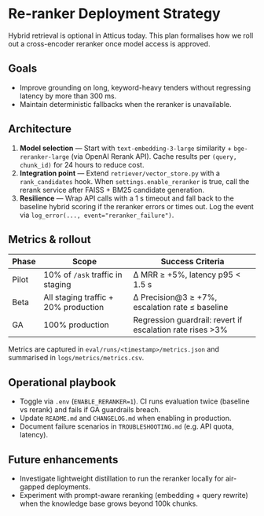 # Re-ranker Deployment Strategy

Hybrid retrieval is optional in Atticus today. This plan formalises how we roll
out a cross-encoder reranker once model access is approved.

## Goals

- Improve grounding on long, keyword-heavy tenders without regressing latency by
  more than 300 ms.
- Maintain deterministic fallbacks when the reranker is unavailable.

## Architecture

1. **Model selection** — Start with `text-embedding-3-large` similarity +
   `bge-reranker-large` (via OpenAI Rerank API). Cache results per
   `(query, chunk_id)` for 24 hours to reduce cost.
2. **Integration point** — Extend `retriever/vector_store.py` with a
   `rank_candidates` hook. When `settings.enable_reranker` is true, call the
   rerank service after FAISS + BM25 candidate generation.
3. **Resilience** — Wrap API calls with a 1 s timeout and fall back to the
   baseline hybrid scoring if the reranker errors or times out. Log the event via
   `log_error(..., event="reranker_failure")`.

## Metrics & rollout

| Phase | Scope | Success Criteria |
|-------|-------|------------------|
| Pilot | 10% of `/ask` traffic in staging | Δ MRR ≥ +5%, latency p95 < 1.5 s |
| Beta  | All staging traffic + 20% production | Δ Precision@3 ≥ +7%, escalation rate ≤ baseline |
| GA    | 100% production | Regression guardrail: revert if escalation rate rises >3% |

Metrics are captured in `eval/runs/<timestamp>/metrics.json` and summarised in
`logs/metrics/metrics.csv`.

## Operational playbook

- Toggle via `.env` (`ENABLE_RERANKER=1`). CI runs evaluation twice (baseline vs
  rerank) and fails if GA guardrails breach.
- Update `README.md` and `CHANGELOG.md` when enabling in production.
- Document failure scenarios in `TROUBLESHOOTING.md` (e.g. API quota, latency).

## Future enhancements

- Investigate lightweight distillation to run the reranker locally for air-gapped
  deployments.
- Experiment with prompt-aware reranking (embedding + query rewrite) when the
  knowledge base grows beyond 100k chunks.
